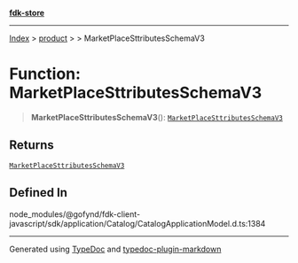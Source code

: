 [**fdk-store**](../../../README.md)
***

[Index](../../../API.md) > [product](../../README.md) > [<internal>](../README.md) > MarketPlaceSttributesSchemaV3

# Function: MarketPlaceSttributesSchemaV3

> **MarketPlaceSttributesSchemaV3**(): [`MarketPlaceSttributesSchemaV3`](../type-aliases/type-alias.MarketPlaceSttributesSchemaV3.md)

## Returns

[`MarketPlaceSttributesSchemaV3`](../type-aliases/type-alias.MarketPlaceSttributesSchemaV3.md)

## Defined In

node\_modules/@gofynd/fdk-client-javascript/sdk/application/Catalog/CatalogApplicationModel.d.ts:1384

***
Generated using [TypeDoc](https://typedoc.org/) and [typedoc-plugin-markdown](https://www.npmjs.com/package/typedoc-plugin-markdown)
